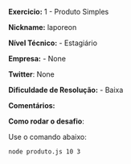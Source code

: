 **Exercicio:** 1 - Produto Simples

**Nickname:** laporeon

**Nível Técnico:** - Estagiário

**Empresa:** - None

**Twitter**: None

**Dificuldade de Resolução:** - Baixa

**Comentários:**

**Como rodar o desafio**:

Use o comando abaixo:

```bash
node produto.js 10 3
```

